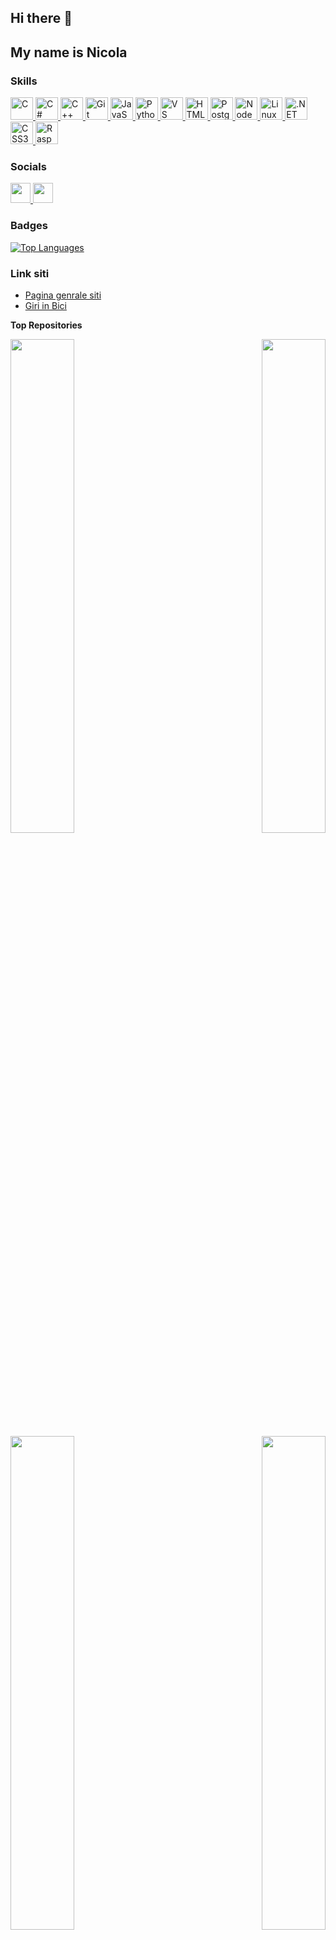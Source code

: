 ## Hi there 👋

## My name is Nicola

### Skills

<p align="left">
  <a href="https://docs.microsoft.com/en-us/cpp/?view=msvc-170" target="_blank" rel="noreferrer">
    <img src="https://raw.githubusercontent.com/danielcranney/readme-generator/main/public/icons/skills/c-colored.svg" width="36" height="36" alt="C" style="border: none;" />
  </a>
  <a href="https://docs.microsoft.com/en-us/dotnet/csharp/" target="_blank" rel="noreferrer">
    <img src="https://raw.githubusercontent.com/danielcranney/readme-generator/main/public/icons/skills/csharp-colored.svg" width="36" height="36" alt="C#" style="border: none;" />
  </a>
  <a href="https://docs.microsoft.com/en-us/cpp/?view=msvc-170" target="_blank" rel="noreferrer">
    <img src="https://raw.githubusercontent.com/danielcranney/readme-generator/main/public/icons/skills/cplusplus-colored.svg" width="36" height="36" alt="C++" style="border: none;" />
  </a>
  <a href="https://git-scm.com/" target="_blank" rel="noreferrer">
    <img src="https://raw.githubusercontent.com/danielcranney/readme-generator/main/public/icons/skills/git-colored.svg" width="36" height="36" alt="Git" style="border: none;" />
  </a>
  <a href="https://developer.mozilla.org/en-US/docs/Web/JavaScript" target="_blank" rel="noreferrer">
    <img src="https://raw.githubusercontent.com/danielcranney/readme-generator/main/public/icons/skills/javascript-colored.svg" width="36" height="36" alt="JavaScript" style="border: none;" />
  </a>
  <a href="https://www.python.org/" target="_blank" rel="noreferrer">
    <img src="https://raw.githubusercontent.com/danielcranney/readme-generator/main/public/icons/skills/python-colored.svg" width="36" height="36" alt="Python" style="border: none;" />
  </a>
  <a href="https://code.visualstudio.com/" target="_blank" rel="noreferrer">
    <img src="https://raw.githubusercontent.com/danielcranney/readme-generator/main/public/icons/skills/visualstudiocode.svg" width="36" height="36" alt="VS Code" style="border: none;" />
  </a>
  <a href="https://developer.mozilla.org/en-US/docs/Glossary/HTML5" target="_blank" rel="noreferrer">
    <img src="https://raw.githubusercontent.com/danielcranney/readme-generator/main/public/icons/skills/html5-colored.svg" width="36" height="36" alt="HTML5" style="border: none;" />
  </a>
  <a href="https://www.postgresql.org/" target="_blank" rel="noreferrer">
    <img src="https://raw.githubusercontent.com/danielcranney/readme-generator/main/public/icons/skills/postgresql-colored.svg" width="36" height="36" alt="PostgreSQL" style="border: none;" />
  </a>
  <a href="https://nodejs.org/en/" target="_blank" rel="noreferrer">
    <img src="https://raw.githubusercontent.com/danielcranney/readme-generator/main/public/icons/skills/nodejs-colored.svg" width="36" height="36" alt="NodeJS" style="border: none;" />
  </a>
  <a href="https://www.linux.org" target="_blank" rel="noreferrer">
    <img src="https://raw.githubusercontent.com/danielcranney/readme-generator/main/public/icons/skills/linux-colored.svg" width="36" height="36" alt="Linux" style="border: none;" />
  </a>
  <a href="https://dotnet.microsoft.com/en-us/" target="_blank" rel="noreferrer">
    <img src="https://raw.githubusercontent.com/danielcranney/readme-generator/main/public/icons/skills/dot-net-colored.svg" width="36" height="36" alt=".NET" style="border: none;" />
  </a>
  <a href="https://developer.mozilla.org/en-US/docs/Web/CSS" target="_blank" rel="noreferrer">
    <img src="https://raw.githubusercontent.com/danielcranney/readme-generator/main/public/icons/skills/css3-colored.svg" width="36" height="36" alt="CSS3" style="border: none;" />
  </a>
  <a href="https://www.raspberrypi.org/" target="_blank" rel="noreferrer">
    <img src="https://raw.githubusercontent.com/danielcranney/readme-generator/main/public/icons/skills/raspberrypi-colored.svg" width="36" height="36" alt="Raspberry Pi" style="border: none;" />
  </a>
</p>

### Socials

<p align="left">
  <a href="https://www.github.com/NicoMaker" target="_blank" rel="noreferrer">
    <img src="https://raw.githubusercontent.com/danielcranney/readme-generator/main/public/icons/socials/github.svg" width="32" height="32" style="border: none;" />
  </a>
  <a href="https://www.komoot.com/it-it/user/1372754001803" target="_blank" rel="noreferrer">
    <img src="https://play-lh.googleusercontent.com/Pbr3n81ImNUpAwhWBWQ_eytF26cNMoMF0b4YwroXGk7xyB_Ur-DsNibiukTVCIBi9ic=w240-h480-rw" width="32" height="32" style="border: none;" />
  </a>
</p>

### Badges

<a href="https://github.com/NicoMaker" align="left"><img src="https://github-readme-stats.vercel.app/api/top-langs/?username=NicoMaker&langs_count=10&title_color=10b981&text_color=ffffff&icon_color=ffffff&bg_color=1c1917&hide_border=true&locale=en&custom_title=Top%20%Languages" alt="Top Languages" /></a>

### Link siti

- [Pagina genrale siti](https://paginageneralesiti.netlify.app/)
- [Giri in Bici](https://giri-in-bici.netlify.app/)

<b>Top Repositories</b>

<div width="100%" align="center">
    <a href="https://github.com/NicoMaker/Giri-in-bici" align="left">
        <img align="left" width="45%" src="https://github-readme-stats.vercel.app/api/pin/?username=NicoMaker&repo=Giri-in-bici&title_color=10b981&text_color=ffffff&icon_color=ffffff&bg_color=1c1917&hide_border=true&locale=en" />
    </a>
    <a href="https://github.com/NicoMaker/Pagina_Generale_Siti" align="right">
        <img align="right" width="45%" src="https://github-readme-stats.vercel.app/api/pin/?username=NicoMaker&repo=Pagina_Generale_Siti&title_color=10b981&text_color=ffffff&icon_color=ffffff&bg_color=1c1917&hide_border=true&locale=en" />
    </a>
</div>
<div width="100%" align="center">
    <a href="https://github.com/NicoMaker/Multifunzione" align="left">
        <img align="left" width="45%" src="https://github-readme-stats.vercel.app/api/pin/?username=NicoMaker&repo=Multifunzione&title_color=10b981&text_color=ffffff&icon_color=ffffff&bg_color=1c1917&hide_border=true&locale=en" />
    </a>
    <a href="https://github.com/NicoMaker/ConcessionariaApi_BackendCs_FrontEndJs" align="right">
        <img align="right" width="45%" src="https://github-readme-stats.vercel.app/api/pin/?username=NicoMaker&repo=ConcessionariaApi_BackendCs_FrontEndJs&title_color=10b981&text_color=ffffff&icon_color=ffffff&bg_color=1c1917&hide_border=true&locale=en" />
    </a>
</div>
<div width="100%" align="center">
    <a href="https://github.com/NicoMaker/Tombola" align="left">
        <img align="left" width="45%" src="https://github-readme-stats.vercel.app/api/pin/?username=NicoMaker&repo=Tombola&title_color=10b981&text_color=ffffff&icon_color=ffffff&bg_color=1c1917&hide_border=true&locale=en" />
    </a>
    <a href="https://github.com/NicoMaker/Tris" align="right">
        <img align="right" width="45%" src="https://github-readme-stats.vercel.app/api/pin/?username=NicoMaker&repo=Tris&title_color=10b981&text_color=ffffff&icon_color=ffffff&bg_color=1c1917&hide_border=true&locale=en" />
    </a>
</div>
<div width="100%" align="center">
    <a href="https://github.com/NicoMaker/GestionePunteggi" align="left">
        <img align="left" width="45%" src="https://github-readme-stats.vercel.app/api/pin/?username=NicoMaker&repo=GestionePunteggi&title_color=10b981&text_color=ffffff&icon_color=ffffff&bg_color=1c1917&hide_border=true&locale=en" />
    </a>
    <a href="https://github.com/NicoMaker/Lettura_Dati_PC_Windows" align="right">
        <img align="right" width="45%" src="https://github-readme-stats.vercel.app/api/pin/?username=NicoMaker&repo=Lettura_Dati_PC_Windows&title_color=10b981&text_color=ffffff&icon_color=ffffff&bg_color=1c1917&hide_border=true&locale=en" />
    </a>
</div>
<div width="100%" align="center">
    <a href="https://github.com/NicoMaker/Lettura_Dati_Raspberry" align="left">
        <img align="left" width="45%" src="https://github-readme-stats.vercel.app/api/pin/?username=NicoMaker&repo=Lettura_Dati_Raspberry&title_color=10b981&text_color=ffffff&icon_color=ffffff&bg_color=1c1917&hide_border=true&locale=en" />
    </a>
    <a href="https://github.com/NicoMaker/Password" align="right">
        <img align="right" width="45%" src="https://github-readme-stats.vercel.app/api/pin/?username=NicoMaker&repo=Password&title_color=10b981&text_color=ffffff&icon_color=ffffff&bg_color=1c1917&hide_border=true&locale=en" />
    </a>
</div>
<br /><br /><br /><br /><br /><br /><br />
